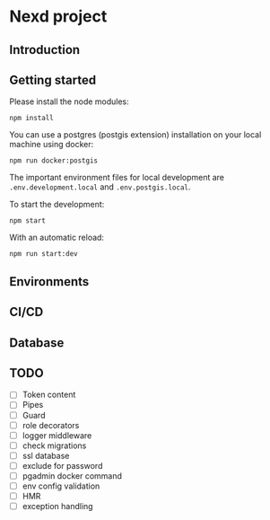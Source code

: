 # Nexd project

## Introduction

## Getting started

Please install the node modules:

`npm install`

You can use a postgres (postgis extension) installation on your local machine using docker:

`npm run docker:postgis`

The important environment files for local development are `.env.development.local` and `.env.postgis.local`.

To start the development:

`npm start`

With an automatic reload:

`npm run start:dev`

## Environments

## CI/CD

## Database

## TODO

- [ ] Token content
- [ ] Pipes
- [ ] Guard
- [ ] role decorators
- [ ] logger middleware
- [ ] check migrations
- [ ] ssl database
- [ ] exclude for password
- [ ] pgadmin docker command
- [ ] env config validation
- [ ] HMR
- [ ] exception handling
